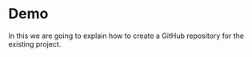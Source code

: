 # Demo

In this we are going to explain how to create a GitHub repository for the existing project.
